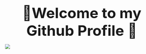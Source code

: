 <h3 align="center"><font size=35px>🌇Welcome to my Github Profile 🌆</font></h2>
<img src="https://user-images.githubusercontent.com/74038190/212284100-561aa473-3905-4a80-b561-0d28506553ee.gif"></img>

